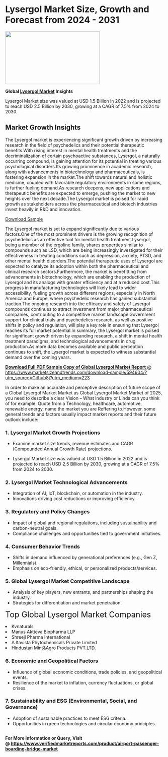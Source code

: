 <H1>Lysergol Market Size, Growth and Forecast from 2024 - 2031</H1><img class="aligncenter size-medium wp-image-584254" src="https://thirdeyenews.in/wp-content/uploads/2024/09/Global-Market-Research-300x168.jpeg" alt="" width="300" height="168" /><p><strong>Global&nbsp;<a href="https://www.marketsizeandtrends.com/download-sample/594604/?utm_source=Github8j?utm_medium=223">Lysergol Market</a> Insights</strong></p><p>Lysergol Market size was valued at USD 1.5 Billion in 2022 and is projected to reach USD 2.5 Billion by 2030, growing at a CAGR of 7.5% from 2024 to 2030.</p><p><h2>Market Growth Insights</h2> <p>The Lysergol market is experiencing significant growth driven by increasing research in the field of psychedelics and their potential therapeutic benefits.With rising interest in mental health treatments and the decriminalization of certain psychoactive substances, Lysergol, a naturally occurring compound, is gaining attention for its potential in treating various psychological disorders.Its growing prominence in academic research, along with advancements in biotechnology and pharmaceuticals, is fostering expansion in the market.The shift towards natural and holistic medicine, coupled with favorable regulatory environments in some regions, is further fueling demand.As research deepens, new applications and therapeutic benefits are expected to emerge, pushing the market to new heights over the next decade.The Lysergol market is poised for rapid growth as stakeholders across the pharmaceutical and biotech industries invest heavily in R&D and innovation.</p> <p><a href="#">Download Sample</a></p> <p>The Lysergol market is set to expand significantly due to various factors.One of the most prominent drivers is the growing recognition of psychedelics as an effective tool for mental health treatment.Lysergol, being a member of the ergoline family, shares properties similar to compounds such as LSD, which are being increasingly investigated for their effectiveness in treating conditions such as depression, anxiety, PTSD, and other mental health disorders.The potential therapeutic uses of Lysergol are expected to catalyze its adoption within both the pharmaceutical and clinical research sectors.Furthermore, the market is benefitting from advancements in biotechnology, which are enabling the production of Lysergol and its analogs with greater efficiency and at a reduced cost.This progress in manufacturing technologies will likely lead to wider accessibility, fueling growth across different regions, especially in North America and Europe, where psychedelic research has gained substantial traction.The ongoing research into the efficacy and safety of Lysergol compounds continues to attract investment from major pharmaceutical companies, contributing to a competitive market landscape.Government support for clinical trials and psychedelics research, as well as positive shifts in policy and regulation, will play a key role in ensuring that Lysergol reaches its full market potential.In summary, the Lysergol market is poised for significant growth driven by expanding research, a shift in mental health treatment paradigms, and technological advancements in drug production.As more data becomes available and public perception continues to shift, the Lysergol market is expected to witness substantial demand over the coming years.</p> <p><a href="#"></p><p><span class=""><strong>Download Full PDF Sample Copy of Global Lysergol Market Report</strong> @ <a href="https://www.marketsizeandtrends.com/download-sample/594604/?utm_source=Github8j?utm_medium=223" target="_blank">https://www.marketsizeandtrends.com/download-sample/594604/?utm_source=Github8j?utm_medium=223</a></span></p><p>In order to make an accurate and perceptive description of future scope of a Global&nbsp;Lysergol Market Market as Global&nbsp;Lysergol Market Market of 2025, you need to describe a clear Vision &ndash; What Industry or Linda can you think of for example: Quote from a Technology, healthcare, automotive, renewable energy, name the market you are Reffering to.However, some general trends and factors usually impact market reports and their future outlook include:</p><h3>1.&nbsp;<strong>Lysergol Market Growth Projections</strong></h3><ul><li>Examine market size trends, revenue estimates and CAGR (Compounded Annual Growth Rate) projections.</li><li><p>Lysergol Market size was valued at USD 1.5 Billion in 2022 and is projected to reach USD 2.5 Billion by 2030, growing at a CAGR of 7.5% from 2024 to 2030.</p></li></ul><h3>2.&nbsp;<strong>Lysergol Market Technological Advancements</strong></h3><ul><li>Integration of AI, IoT, blockchain, or automation in the industry.</li><li>Innovations driving cost reductions or improving efficiency.</li></ul><h3>3.&nbsp;<strong>Regulatory and Policy Changes</strong></h3><ul><li>Impact of global and regional regulations, including sustainability and carbon-neutral goals.</li><li>Compliance challenges and opportunities tied to government initiatives.</li></ul><h3>4.&nbsp;<strong>Consumer Behavior Trends</strong></h3><ul><li>Shifts in demand influenced by generational preferences (e.g., Gen Z, Millennials).</li><li>Emphasis on eco-friendly, ethical, or personalized products/services.</li></ul><h3>5.&nbsp;<strong>Global Lysergol Market Competitive Landscape</strong></h3><ul><li>Analysis of key players, new entrants, and partnerships shaping the industry.</li><li>Strategies for differentiation and market penetration.</li></ul><p data-pm-slice="1 1 []"><span style="color: inherit; font-family: inherit; font-size: 25px;">Top Global Lysergol Market Companies</span></p><div class="" data-test-id=""><p><li>Kvnaturals</li><li> Manus Aktteva Biopharma LLP</li><li> Shreeji Pharma International</li><li> A ltavista Phytochemicals Private Limited</li><li> Hindustan Mint&Agro Products PVT.LTD.</li></p></div><h3>6.&nbsp;<strong>Economic and Geopolitical Factors</strong></h3><ul><li>Influence of global economic conditions, trade policies, and geopolitical events.</li><li>Resilience of the market to inflation, currency fluctuations, or global crises.</li></ul><h3>7.&nbsp;<strong>Sustainability and ESG (Environmental, Social, and Governance)</strong></h3><ul><li>Adoption of sustainable practices to meet ESG criteria.</li><li>Opportunities in green technologies and circular economy principles.</li></ul><h2><strong style="font-size: 14px;">For More Information or Query, Visit @&nbsp;</strong><a style="background-color: #ffffff; font-size: 14px;" href="https://www.marketsizeandtrends.com/report/lysergol-market/" target="_blank">https://www.verifiedmarketreports.com/product/airport-passenger-boarding-bridge-market</a></h2>